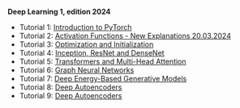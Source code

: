 **Deep Learning 1, edition 2024**

- Tutorial 1: [Introduction to PyTorch](https://github.com/msgtsuzuki/saved_models/blob/main/tutorial1/Tutorial01-N.ipynb)
- Tutorial 2: [Activation Functions - New Explanations 20.03.2024](https://github.com/msgtsuzuki/saved_models/blob/main/tutorial2/Tutorial02-N.ipynb)
- Tutorial 3: [Optimization and Initialization](https://github.com/msgtsuzuki/saved_models/blob/main/tutorial3/Tutorial03-N.ipynb)
- Tutorial 4: [Inception, ResNet and DenseNet](https://github.com/msgtsuzuki/saved_models/blob/main/tutorial4/Tutorial04-N.ipynb)
- Tutorial 5: [Transformers and Multi-Head Attention](https://github.com/msgtsuzuki/saved_models/blob/main/tutorial5/Tutorial05-N.ipynb)
- Tutorial 6: [Graph Neural Networks](https://github.com/msgtsuzuki/saved_models/blob/main/tutorial6/Tutorial06-N.ipynb)
- Tutorial 7: [Deep Energy-Based Generative Models](https://github.com/msgtsuzuki/saved_models/blob/main/tutorial7/Tutorial07-N.ipynb)
- Tutorial 8: [Deep Autoencoders](https://github.com/msgtsuzuki/saved_models/blob/main/tutorial8/Tutorial08-N.ipynb)
- Tutorial 9: [Deep Autoencoders](https://github.com/msgtsuzuki/saved_models/blob/main/tutorial9/Tutorial09-N.ipynb)

